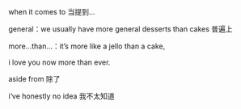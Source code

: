 when it comes to 当提到...

general：we usually have more general desserts than cakes 普遍上

 more...than...：it’s more like a jello than a cake, 

i love you now more than ever.

aside from 除了

i‘ve honestly no idea 我不太知道

